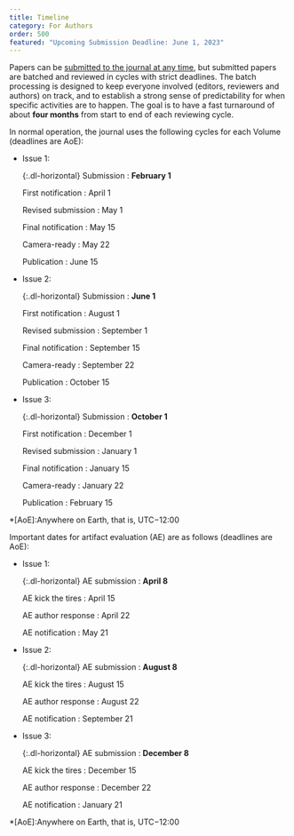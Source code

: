 ```yaml
---
title: Timeline
category: For Authors
order: 500
featured: "Upcoming Submission Deadline: June 1, 2023"
---
```

Papers can be [submitted to the journal at any time](/submission/), but submitted papers are batched and reviewed in cycles with strict deadlines. The batch processing is designed to keep everyone involved (editors, reviewers and authors) on track, and to establish a strong sense of predictability for when specific activities are to happen. The goal is to have a fast turnaround of about **four months** from start to end of each reviewing cycle.

In normal operation, the journal uses the following cycles for each Volume (deadlines are AoE):

* Issue 1:

  {:.dl-horizontal}
  Submission
  : **February 1**

  First notification
  : April 1

  Revised submission
  : May 1

  Final notification
  : May 15

  Camera-ready
  : May 22

  Publication
  : June 15

* Issue 2:

  {:.dl-horizontal}
  Submission
  : **June 1**

  First notification
  : August 1

  Revised submission
  : September 1

  Final notification
  : September 15

  Camera-ready
  : September 22

  Publication
  : October 15

* Issue 3:

  {:.dl-horizontal}
  Submission
  : **October 1**

  First notification
  : December 1

  Revised submission
  : January 1

  Final notification
  : January 15

  Camera-ready
  : January 22

  Publication
  : February 15

*[AoE]:Anywhere on Earth, that is, UTC−12:00

Important dates for artifact evaluation (AE) are as follows (deadlines are AoE):

* Issue 1:

  {:.dl-horizontal}
  AE submission
  : **April 8**

  AE kick the tires
  : April 15

  AE author response
  : April 22

  AE notification
  : May 21

* Issue 2:

  {:.dl-horizontal}
  AE submission
  : **August 8**

  AE kick the tires
  : August 15

  AE author response
  : August 22

  AE notification
  : September 21

* Issue 3:

  {:.dl-horizontal}
  AE submission
  : **December 8**

  AE kick the tires
  : December 15

  AE author response
  : December 22

  AE notification
  : January 21

*[AoE]:Anywhere on Earth, that is, UTC−12:00
